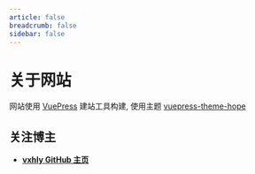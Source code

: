 ```yaml
---
article: false
breadcrumb: false
sidebar: false
---
```


# 关于网站

网站使用 [VuePress](https://v2.vuepress.vuejs.org/) 建站工具构建, 使用主题 [vuepress-theme-hope](https://github.com/Mister-Hope/vuepress-theme-hope/)

## 关注博主

- [**vxhly GitHub 主页**](https://github.com/vxhly)
